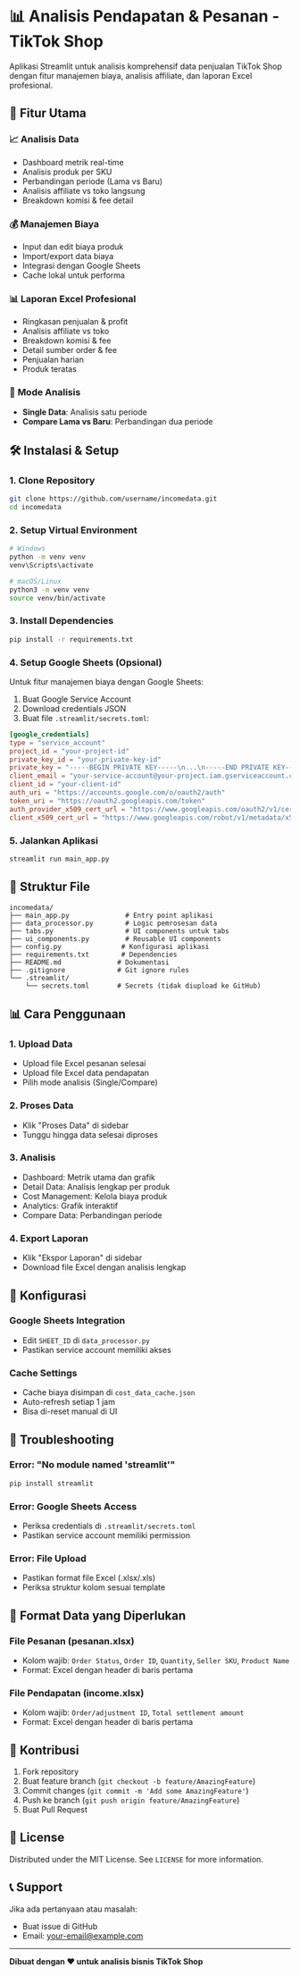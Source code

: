 # 📊 Analisis Pendapatan & Pesanan - TikTok Shop

Aplikasi Streamlit untuk analisis komprehensif data penjualan TikTok Shop dengan fitur manajemen biaya, analisis affiliate, dan laporan Excel profesional.

## 🚀 Fitur Utama

### 📈 **Analisis Data**
- Dashboard metrik real-time
- Analisis produk per SKU
- Perbandingan periode (Lama vs Baru)
- Analisis affiliate vs toko langsung
- Breakdown komisi & fee detail

### 💰 **Manajemen Biaya**
- Input dan edit biaya produk
- Import/export data biaya
- Integrasi dengan Google Sheets
- Cache lokal untuk performa

### 📊 **Laporan Excel Profesional**
- Ringkasan penjualan & profit
- Analisis affiliate vs toko
- Breakdown komisi & fee
- Detail sumber order & fee
- Penjualan harian
- Produk teratas

### 🔄 **Mode Analisis**
- **Single Data**: Analisis satu periode
- **Compare Lama vs Baru**: Perbandingan dua periode

## 🛠️ Instalasi & Setup

### 1. **Clone Repository**
```bash
git clone https://github.com/username/incomedata.git
cd incomedata
```

### 2. **Setup Virtual Environment**
```bash
# Windows
python -m venv venv
venv\Scripts\activate

# macOS/Linux
python3 -m venv venv
source venv/bin/activate
```

### 3. **Install Dependencies**
```bash
pip install -r requirements.txt
```

### 4. **Setup Google Sheets (Opsional)**
Untuk fitur manajemen biaya dengan Google Sheets:

1. Buat Google Service Account
2. Download credentials JSON
3. Buat file `.streamlit/secrets.toml`:
```toml
[google_credentials]
type = "service_account"
project_id = "your-project-id"
private_key_id = "your-private-key-id"
private_key = "-----BEGIN PRIVATE KEY-----\n...\n-----END PRIVATE KEY-----\n"
client_email = "your-service-account@your-project.iam.gserviceaccount.com"
client_id = "your-client-id"
auth_uri = "https://accounts.google.com/o/oauth2/auth"
token_uri = "https://oauth2.googleapis.com/token"
auth_provider_x509_cert_url = "https://www.googleapis.com/oauth2/v1/certs"
client_x509_cert_url = "https://www.googleapis.com/robot/v1/metadata/x509/your-service-account%40your-project.iam.gserviceaccount.com"
```

### 5. **Jalankan Aplikasi**
```bash
streamlit run main_app.py
```

## 📁 Struktur File

```
incomedata/
├── main_app.py              # Entry point aplikasi
├── data_processor.py        # Logic pemrosesan data
├── tabs.py                  # UI components untuk tabs
├── ui_components.py         # Reusable UI components
├── config.py               # Konfigurasi aplikasi
├── requirements.txt        # Dependencies
├── README.md              # Dokumentasi
├── .gitignore             # Git ignore rules
└── .streamlit/
    └── secrets.toml       # Secrets (tidak diupload ke GitHub)
```

## 📊 Cara Penggunaan

### 1. **Upload Data**
- Upload file Excel pesanan selesai
- Upload file Excel data pendapatan
- Pilih mode analisis (Single/Compare)

### 2. **Proses Data**
- Klik "Proses Data" di sidebar
- Tunggu hingga data selesai diproses

### 3. **Analisis**
- Dashboard: Metrik utama dan grafik
- Detail Data: Analisis lengkap per produk
- Cost Management: Kelola biaya produk
- Analytics: Grafik interaktif
- Compare Data: Perbandingan periode

### 4. **Export Laporan**
- Klik "Ekspor Laporan" di sidebar
- Download file Excel dengan analisis lengkap

## 🔧 Konfigurasi

### **Google Sheets Integration**
- Edit `SHEET_ID` di `data_processor.py`
- Pastikan service account memiliki akses

### **Cache Settings**
- Cache biaya disimpan di `cost_data_cache.json`
- Auto-refresh setiap 1 jam
- Bisa di-reset manual di UI

## 🚨 Troubleshooting

### **Error: "No module named 'streamlit'"**
```bash
pip install streamlit
```

### **Error: Google Sheets Access**
- Periksa credentials di `.streamlit/secrets.toml`
- Pastikan service account memiliki permission

### **Error: File Upload**
- Pastikan format file Excel (.xlsx/.xls)
- Periksa struktur kolom sesuai template

## 📝 Format Data yang Diperlukan

### **File Pesanan (pesanan.xlsx)**
- Kolom wajib: `Order Status`, `Order ID`, `Quantity`, `Seller SKU`, `Product Name`
- Format: Excel dengan header di baris pertama

### **File Pendapatan (income.xlsx)**
- Kolom wajib: `Order/adjustment ID`, `Total settlement amount`
- Format: Excel dengan header di baris pertama

## 🤝 Kontribusi

1. Fork repository
2. Buat feature branch (`git checkout -b feature/AmazingFeature`)
3. Commit changes (`git commit -m 'Add some AmazingFeature'`)
4. Push ke branch (`git push origin feature/AmazingFeature`)
5. Buat Pull Request

## 📄 License

Distributed under the MIT License. See `LICENSE` for more information.

## 📞 Support

Jika ada pertanyaan atau masalah:
- Buat issue di GitHub
- Email: your-email@example.com

---

**Dibuat dengan ❤️ untuk analisis bisnis TikTok Shop** 